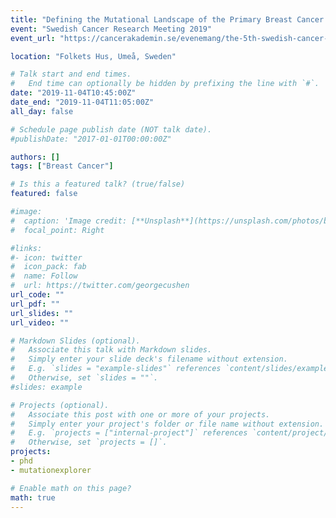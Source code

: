 ```yaml
---
title: "Defining the Mutational Landscape of the Primary Breast Cancer Transcriptome through large-scale RNA-seq in the Sweden Cancerome Analysis Network–Breast (SCAN-B) Project"
event: "Swedish Cancer Research Meeting 2019"
event_url: "https://cancerakademin.se/evenemang/the-5th-swedish-cancer-research-meeting-2019/"

location: "Folkets Hus, Umeå, Sweden"

# Talk start and end times.
#   End time can optionally be hidden by prefixing the line with `#`.
date: "2019-11-04T10:45:00Z"
date_end: "2019-11-04T11:05:00Z"
all_day: false

# Schedule page publish date (NOT talk date).
#publishDate: "2017-01-01T00:00:00Z"

authors: []
tags: ["Breast Cancer"]

# Is this a featured talk? (true/false)
featured: false

#image:
#  caption: 'Image credit: [**Unsplash**](https://unsplash.com/photos/bzdhc5b3Bxs)'
#  focal_point: Right

#links:
#- icon: twitter
#  icon_pack: fab
#  name: Follow
#  url: https://twitter.com/georgecushen
url_code: ""
url_pdf: ""
url_slides: ""
url_video: ""

# Markdown Slides (optional).
#   Associate this talk with Markdown slides.
#   Simply enter your slide deck's filename without extension.
#   E.g. `slides = "example-slides"` references `content/slides/example-slides.md`.
#   Otherwise, set `slides = ""`.
#slides: example

# Projects (optional).
#   Associate this post with one or more of your projects.
#   Simply enter your project's folder or file name without extension.
#   E.g. `projects = ["internal-project"]` references `content/project/deep-learning/index.md`.
#   Otherwise, set `projects = []`.
projects:
- phd
- mutationexplorer

# Enable math on this page?
math: true
---
```

